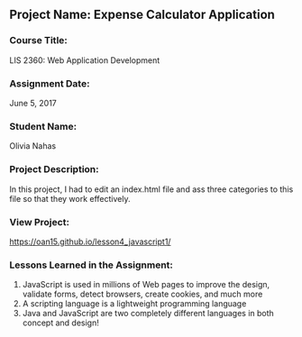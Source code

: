 ## Project Name:  Expense Calculator Application

### Course Title:
LIS 2360:  Web Application Development

### Assignment Date:  
June 5, 2017

### Student Name:  
Olivia Nahas

### Project Description:
In this project, I had to edit an index.html file and ass three categories to this file so that they work effectively. 

### View Project:
https://oan15.github.io/lesson4_javascript1/

### Lessons Learned in the Assignment:
1. JavaScript is used in millions of Web pages to improve the design, validate forms, detect browsers, create cookies, and much more
2. A scripting language is a lightweight programming language
3. Java and JavaScript are two completely different languages in both concept and design!

